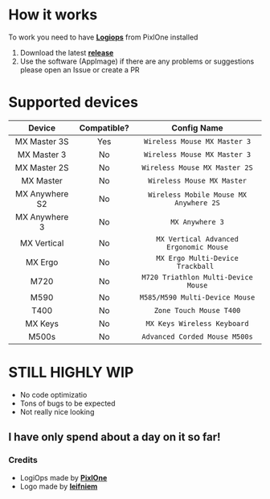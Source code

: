 # How it works

To work you need to have **[Logiops](https://github.com/PixlOne/logiops)** from PixlOne installed

1. Download the latest **[release](https://github.com/Eko450-eng/LogiOpsGui/releases/tag/Linux)**
2. Use the software (AppImage) if there are any problems or suggestions please open an Issue or create a PR

# Supported devices
|     Device     | Compatible? |              Config Name               |
| :------------: | :---------: | :------------------------------------: |
|  MX Master 3S   |     Yes     |      `Wireless Mouse MX Master 3`      |
|  MX Master 3   |     No     |      `Wireless Mouse MX Master 3`      |
|  MX Master 2S  |     No     |     `Wireless Mouse MX Master 2S`      |
|   MX Master    |     No     |       `Wireless Mouse MX Master`       |
| MX Anywhere S2 |     No     | `Wireless Mobile Mouse MX Anywhere 2S` |
| MX Anywhere 3  |     No     |            `MX Anywhere 3`             |
|  MX Vertical   |     No     | `MX Vertical Advanced Ergonomic Mouse` |
|    MX Ergo     |     No     |   `MX Ergo Multi-Device Trackball `    |
|      M720      |     No     |  `M720 Triathlon Multi-Device Mouse`   |
|      M590      |     No     |     `M585/M590 Multi-Device Mouse`     |
|      T400      |     No     |        `Zone Touch Mouse T400`         |
|    MX Keys     |     No     |      `MX Keys Wireless Keyboard`       |
|      M500s     |     No     |     `Advanced Corded Mouse M500s`      |

# STILL HIGHLY WIP
- No code optimizatio
- Tons of bugs to be expected
- Not really nice looking

## I have only spend about a day on it so far! 

### Credits
- LogiOps made by **[PixlOne](https://github.com/PixlOne)**
- Logo made by **[leifniem](https://github.com/leifniem)** 

